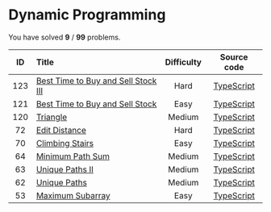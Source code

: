 # Dynamic Programming 
 You have solved  **9** / **99** problems.

| ID | Title | Difficulty | Source code |
|:--:|:-----|:-----:|:-----:|
| 123 | [Best Time to Buy and Sell Stock III](https://leetcode.com/problems/best-time-to-buy-and-sell-stock-iii/)| Hard | [TypeScript](../src/problems/123.best-time-to-buy-and-sell-stock-iii/index.ts) |
| 121 | [Best Time to Buy and Sell Stock](https://leetcode.com/problems/best-time-to-buy-and-sell-stock/)| Easy | [TypeScript](../src/problems/121.best-time-to-buy-and-sell-stock/index.ts) |
| 120 | [Triangle](https://leetcode.com/problems/triangle/)| Medium | [TypeScript](../src/problems/120.triangle/index.ts) |
| 72 | [Edit Distance](https://leetcode.com/problems/edit-distance/)| Hard | [TypeScript](../src/problems/72.edit-distance/index.ts) |
| 70 | [Climbing Stairs](https://leetcode.com/problems/climbing-stairs/)| Easy | [TypeScript](../src/problems/70.climbing-stairs/index.ts) |
| 64 | [Minimum Path Sum](https://leetcode.com/problems/minimum-path-sum/)| Medium | [TypeScript](../src/problems/64.minimum-path-sum/index.ts) |
| 63 | [Unique Paths II](https://leetcode.com/problems/unique-paths-ii/)| Medium | [TypeScript](../src/problems/63.unique-paths-ii/index.ts) |
| 62 | [Unique Paths](https://leetcode.com/problems/unique-paths/)| Medium | [TypeScript](../src/problems/62.unique-paths/index.ts) |
| 53 | [Maximum Subarray](https://leetcode.com/problems/maximum-subarray/)| Easy | [TypeScript](../src/problems/53.maximum-subarray/index.ts) |
